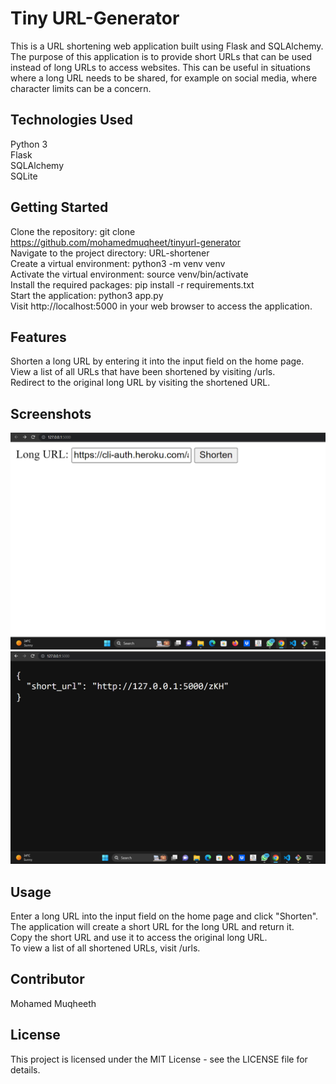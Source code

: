 # Tiny URL-Generator
This is a URL shortening web application built using Flask and SQLAlchemy. The purpose of this application is to provide short URLs that can be used instead of long URLs to access websites. This can be useful in situations where a long URL needs to be shared, for example on social media, where character limits can be a concern.

## Technologies Used
Python 3<br>
Flask<br>
SQLAlchemy<br>
SQLite<br>
## Getting Started
Clone the repository: git clone https://github.com/mohamedmuqheet/tinyurl-generator<br> 
Navigate to the project directory: URL-shortener<br>
Create a virtual environment: python3 -m venv venv<br>
Activate the virtual environment: source venv/bin/activate<br>
Install the required packages: pip install -r requirements.txt<br>
Start the application: python3 app.py<br>
Visit http://localhost:5000 in your web browser to access the application.<br>
## Features
Shorten a long URL by entering it into the input field on the home page.<br>
View a list of all URLs that have been shortened by visiting /urls.<br>
Redirect to the original long URL by visiting the shortened URL.<br>
## Screenshots
![Screenshot](https://github.com/mohamedmuqheet/tinyurl-generator/raw/master/Screenshot%20(334).png "URL_shortener")<br>
![Screenshot](https://github.com/mohamedmuqheet/tinyurl-generator/raw/master/Screenshot%20(335).png "URL_shortener")


## Usage
Enter a long URL into the input field on the home page and click "Shorten".<br>
The application will create a short URL for the long URL and return it.<br>
Copy the short URL and use it to access the original long URL.<br>
To view a list of all shortened URLs, visit /urls.<br>
## Contributor
Mohamed Muqheeth
## License
This project is licensed under the MIT License - see the LICENSE file for details.
